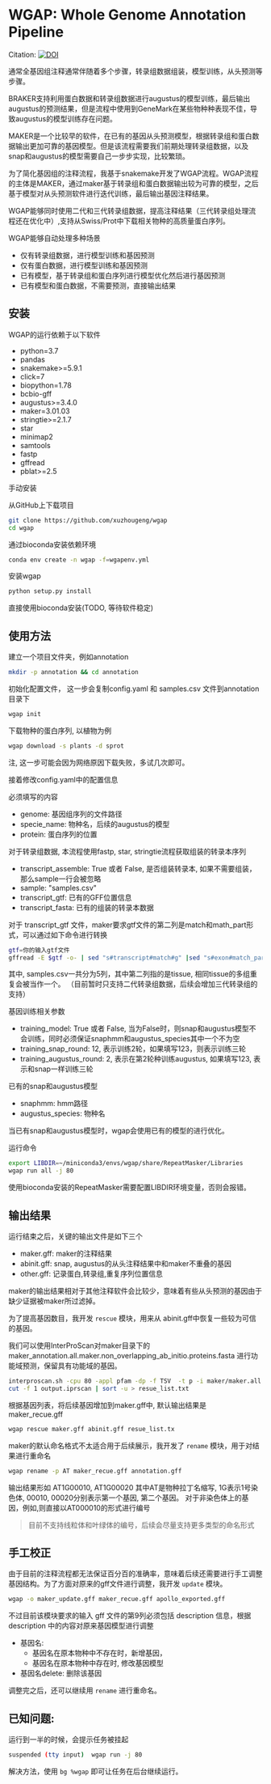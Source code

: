 # WGAP: Whole Genome Annotation Pipeline

Citation: [![DOI](https://zenodo.org/badge/363893963.svg)](https://zenodo.org/badge/latestdoi/363893963)

通常全基因组注释通常伴随着多个步骤，转录组数据组装，模型训练，从头预测等步骤。

BRAKER支持利用蛋白数据和转录组数据进行augustus的模型训练，最后输出augustus的预测结果，但是流程中使用到GeneMark在某些物种种表现不佳，导致augustus的模型训练存在问题。

MAKER是一个比较早的软件，在已有的基因从头预测模型，根据转录组和蛋白数据输出更加可靠的基因模型。但是该流程需要我们前期处理转录组数据，以及snap和augustus的模型需要自己一步步实现，比较繁琐。

为了简化基因组的注释流程，我基于snakemake开发了WGAP流程。WGAP流程的主体是MAKER，通过maker基于转录组和蛋白数据输出较为可靠的模型，之后基于模型对从头预测软件进行迭代训练，最后输出基因注释结果。

WGAP能够同时使用二代和三代转录组数据，提高注释结果（三代转录组处理流程还在优化中）,支持从Swiss/Prot中下载相关物种的高质量蛋白序列。

WGAP能够自动处理多种场景

- 仅有转录组数据，进行模型训练和基因预测
- 仅有蛋白数据，进行模型训练和基因预测
- 已有模型，基于转录组和蛋白序列进行模型优化然后进行基因预测
- 已有模型和蛋白数据，不需要预测，直接输出结果

## 安装

WGAP的运行依赖于以下软件

- python=3.7
- pandas
- snakemake>=5.9.1
- click=7
- biopython=1.78
- bcbio-gff
- augustus>=3.4.0
- maker=3.01.03
- stringtie>=2.1.7
- star
- minimap2
- samtools
- fastp
- gffread
- pblat>=2.5

手动安装

从GitHub上下载项目

```bash
git clone https://github.com/xuzhougeng/wgap
cd wgap
```

通过bioconda安装依赖环境

```bash
conda env create -n wgap -f=wgapenv.yml
```

安装wgap

```bash
python setup.py install
```

直接使用bioconda安装(TODO, 等待软件稳定)

## 使用方法

建立一个项目文件夹，例如annotation

```bash
mkdir -p annotation && cd annotation 
```

初始化配置文件， 这一步会复制config.yaml 和 samples.csv 文件到annotation目录下

```bash
wgap init
```

下载物种的蛋白序列, 以植物为例

```bash
wgap download -s plants -d sprot
```

注, 这一步可能会因为网络原因下载失败，多试几次即可。

接着修改config.yaml中的配置信息

必须填写的内容

- genome: 基因组序列的文件路径
- specie_name: 物种名，后续的augustus的模型
- protein: 蛋白序列的位置

对于转录组数据, 本流程使用fastp, star, stringtie流程获取组装的转录本序列

- transcript_assemble: True 或者 False, 是否组装转录本, 如果不需要组装，那么sample一行会被忽略
- sample: "samples.csv"
- transcript_gtf: 已有的GFF位置信息
- transcript_fasta: 已有的组装的转录本数据

对于 transcript_gtf 文件，maker要求gtf文件的第二列是match和math_part形式，可以通过如下命令进行转换

```bash
gtf=你的输入gtf文件
gffread -E $gtf -o- | sed "s#transcript#match#g" |sed "s#exon#match_part#g" > rna_seq.gff3
```

其中, samples.csv一共分为5列，其中第二列指的是tissue, 相同tissue的多组重复会被当作一个。
（目前暂时只支持二代转录组数据，后续会增加三代转录组的支持）

基因训练相关参数

- training_model: True 或者 False, 当为False时，则snap和augustus模型不会训练，同时必须保证snaphmm和augustus_species其中一个不为空
- training_snap_round: 12, 表示训练2轮，如果填写123，则表示训练三轮
- training_augustus_round: 2, 表示在第2轮种训练augustus, 如果填写123, 表示和snap一样训练三轮

已有的snap和augustus模型

- snaphmm:  hmm路径
- augustus_species: 物种名

当已有snap和augustus模型时，wgap会使用已有的模型的进行优化。

运行命令

```bash
export LIBDIR=~/miniconda3/envs/wgap/share/RepeatMasker/Libraries
wgap run all -j 80 
```

使用bioconda安装的RepeatMasker需要配置LIBDIR环境变量，否则会报错。

## 输出结果

运行结束之后，关键的输出文件是如下三个

- maker.gff: maker的注释结果
- abinit.gff: snap, augustus的从头注释结果中和maker不重叠的基因
- other.gff: 记录蛋白,转录组,重复序列位置信息

maker的输出结果相对于其他注释软件会比较少，意味着有些从头预测的基因由于缺少证据被maker所过滤掉。

为了提高基因数目，我开发 `rescue` 模块，用来从 abinit.gff中恢复一些较为可信的基因。

我们可以使用InterProScan对maker目录下的maker_annotation.all.maker.non_overlapping_ab_initio.proteins.fasta
进行功能域预测，保留具有功能域的基因。

```bash
interproscan.sh -cpu 80 -appl pfam -dp -f TSV  -t p -i maker/maker.all.maker.non_overlapping_ab_initio.proteins.fasta -o output.iprscan &
cut -f 1 output.iprscan | sort -u > resue_list.txt
```

根据基因列表，将后续基因增加到maker.gff中, 默认输出结果是 maker_recue.gff

```bash
wgap rescue maker.gff abinit.gff resue_list.tx
```

maker的默认命名格式不太适合用于后续展示，我开发了 `rename` 模块，用于对结果进行重命名

```bash
wgap rename -p AT maker_recue.gff annotation.gff
```

输出结果形如 AT1G00010, AT1G00020 其中AT是物种拉丁名缩写, 1G表示1号染色体, 00010, 00020分别表示第一个基因, 第二个基因。
对于非染色体上的基因，例如,则直接以AT000010的形式进行编号

> 目前不支持线粒体和叶绿体的编号，后续会尽量支持更多类型的命名形式

## 手工校正

由于目前的注释流程都无法保证百分百的准确率，意味着后续还需要进行手工调整基因结构。为了方面对原来的gff文件进行调整，我开发 `update` 模块。

```bash
wgap -o maker_update.gff maker_recue.gff apollo_exported.gff
```

不过目前该模块要求的输入 gff 文件的第9列必须包括 description 信息，根据 description 中的内容对原来基因模型进行调整

- 基因名: 
  - 基因名在原本物种中不存在时，新增基因，
  - 基因名在原本物种中存在时, 修改基因模型
- 基因名delete: 删除该基因


调整完之后，还可以继续用 `rename` 进行重命名。

## 已知问题:

运行到一半的时候，会提示任务被挂起

```bash
suspended (tty input)  wgap run -j 80
```

解决方法，使用 `bg %wgap` 即可让任务在后台继续运行。